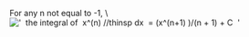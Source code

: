 For any n not equal to -1, \\
!['  the integral of  x\^(n) //thinsp dx  = (x\^(n+1)
)/(n + 1) + C  '](../dictionary/equation_images/3951.1..png)
